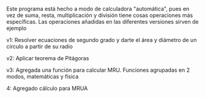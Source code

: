 Este programa está hecho a modo de calculadora "automática", pues en vez de suma, resta, multiplicación y división tiene cosas operaciones más específicas. Las operaciones añadidas en las diferentes versiones sirven de ejemplo

v1: Resolver ecuaciones de segundo grado y darte el área y diámetro de un círculo a partir de su radio

v2: Aplicar teorema de Pitágoras

v3: Agregada una función para calcular MRU. Funciones agrupadas en 2 modos, matemáticas y física

4: Agregado cálculo para MRUA
